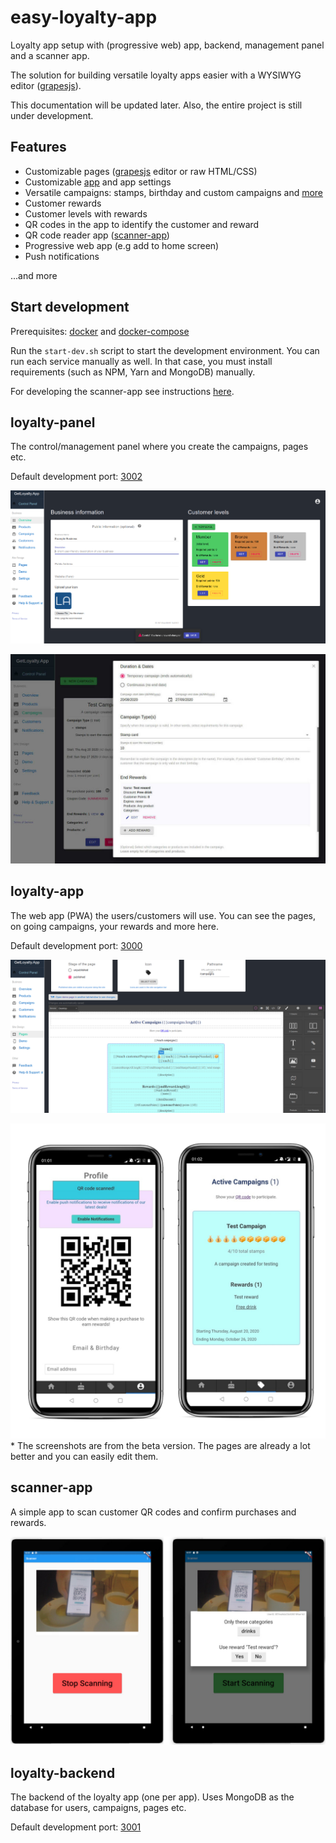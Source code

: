 # easy-loyalty-app

Loyalty app setup with (progressive web) app, backend, management panel and a scanner app.

The solution for building versatile loyalty apps easier with a WYSIWYG editor ([grapesjs](https://grapesjs.com/)).

This documentation will be updated later. Also, the entire project is still under development.

## Features

- Customizable pages ([grapesjs](https://grapesjs.com/) editor or raw HTML/CSS)
- Customizable [app](../loyalty-app) and app settings
- Versatile campaigns: stamps, birthday and custom campaigns and [more](../loyalty-campaigns)
- Customer rewards
- Customer levels with rewards
- QR codes in the app to identify the customer and reward
- QR code reader app ([scanner-app](../scanner-app))
- Progressive web app (e.g add to home screen)
- Push notifications

...and more

## Start development

Prerequisites: [docker](https://docs.docker.com/engine/install/) and [docker-compose](https://docs.docker.com/compose/install/)

Run the `start-dev.sh` script to start the development environment. You can run each service manually as well. In that case, you must
install requirements (such as NPM, Yarn and MongoDB) manually.

For developing the scanner-app see instructions [here](/scanner-app/README.md).

## loyalty-panel

The control/management panel where you create the campaigns, pages etc.

Default development port: [3002](http://localhost:3002)

![Scanner App](./assets/overview-page.png)

![Scanner App](./assets/editing-campaign.jpg)

## loyalty-app

The web app (PWA) the users/customers will use. You can see the pages, on going campaigns, your rewards and more here.

Default development port: [3000](http://localhost:3000)

![Scanner App](./assets/editing-pages.png)

![Scanner App](./assets/example-pages-phone.jpg)* The screenshots are from the beta version. The pages are already a lot better and you can
easily edit them.

## scanner-app

A simple app to scan customer QR codes and confirm purchases and rewards.

![Scanner App](./assets/scanner-feature.jpg)

## loyalty-backend

The backend of the loyalty app (one per app). Uses MongoDB as the database for users, campaigns, pages etc.

Default development port: [3001](http://localhost:3001)
